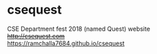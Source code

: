 # csequest
CSE Department fest 2018 (named Quest) website  
~~http://csequest.com~~  
https://ramchalla7684.github.io/csequest
